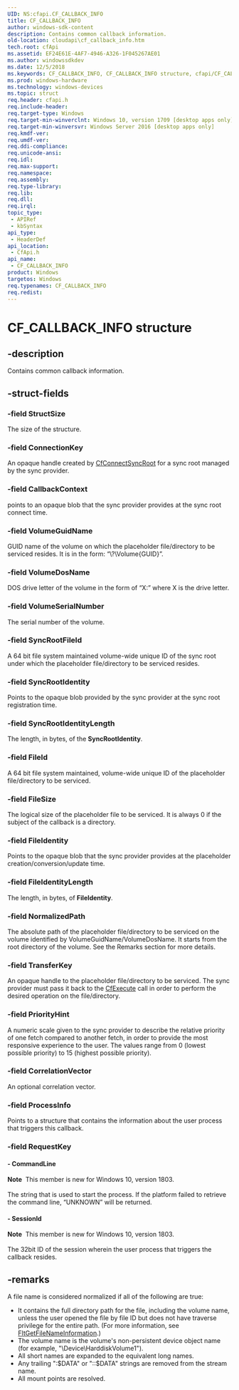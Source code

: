 ```yaml
---
UID: NS:cfapi.CF_CALLBACK_INFO
title: CF_CALLBACK_INFO
author: windows-sdk-content
description: Contains common callback information.
old-location: cloudapi\cf_callback_info.htm
tech.root: cfApi
ms.assetid: EF24E61E-4AF7-4946-A326-1F045267AE01
ms.author: windowssdkdev
ms.date: 12/5/2018
ms.keywords: CF_CALLBACK_INFO, CF_CALLBACK_INFO structure, cfapi/CF_CALLBACK_INFO, cloudApi.cf_callback_info
ms.prod: windows-hardware
ms.technology: windows-devices
ms.topic: struct
req.header: cfapi.h
req.include-header: 
req.target-type: Windows
req.target-min-winverclnt: Windows 10, version 1709 [desktop apps only]
req.target-min-winversvr: Windows Server 2016 [desktop apps only]
req.kmdf-ver: 
req.umdf-ver: 
req.ddi-compliance: 
req.unicode-ansi: 
req.idl: 
req.max-support: 
req.namespace: 
req.assembly: 
req.type-library: 
req.lib: 
req.dll: 
req.irql: 
topic_type:
 - APIRef
 - kbSyntax
api_type:
 - HeaderDef
api_location:
 - CfApi.h
api_name:
 - CF_CALLBACK_INFO
product: Windows
targetos: Windows
req.typenames: CF_CALLBACK_INFO
req.redist: 
---
```


# CF_CALLBACK_INFO structure


## -description


Contains common callback information.


## -struct-fields




### -field StructSize

The size of the structure.


### -field ConnectionKey

An opaque handle created by <a href="https://msdn.microsoft.com/287DA978-9797-48DF-9C90-BA53BB82475C">CfConnectSyncRoot</a> for a sync root managed by the sync provider. 


### -field CallbackContext

points to an opaque blob that the sync provider provides at the sync root connect time. 


### -field VolumeGuidName

GUID name of the volume on which the placeholder file/directory to be serviced resides. It is in the form: “\\?\Volume{GUID}”.


### -field VolumeDosName

DOS drive letter of the volume in the form of “X:” where X is the drive letter.


### -field VolumeSerialNumber

The serial number of the volume.


### -field SyncRootFileId

A 64 bit file system maintained volume-wide unique ID of the sync root under which the placeholder file/directory to be serviced resides.


### -field SyncRootIdentity

Points to the opaque blob provided by the  sync provider at the sync root registration time.


### -field SyncRootIdentityLength

The length, in bytes, of the <b>SyncRootIdentity</b>.


### -field FileId

A 64 bit file system maintained, volume-wide unique ID of the placeholder file/directory to be serviced.


### -field FileSize

The logical size of the placeholder file to be serviced. It is always 0 if the subject of the callback is a directory.


### -field FileIdentity

Points to the opaque blob that the sync provider provides at the placeholder creation/conversion/update time.


### -field FileIdentityLength

The length, in bytes, of <b>FileIdentity</b>.


### -field NormalizedPath

The absolute path of the placeholder file/directory to be serviced on the volume identified by VolumeGuidName/VolumeDosName. It starts from the root directory of the volume. See the Remarks section for more details.


### -field TransferKey

An opaque handle to the placeholder file/directory to be serviced. The sync provider must pass it back to the <a href="https://msdn.microsoft.com/6AC8958D-B060-4468-9811-9BAB0E6A06D3">CfExecute</a> call in order to perform the desired operation on the file/directory.


### -field PriorityHint

A numeric scale given to the sync provider to describe the relative priority of one fetch compared to another fetch, in order to provide the most responsive experience to the user.  The values range from 0 (lowest possible priority) to 15 (highest possible priority).


### -field CorrelationVector

An optional correlation vector.


### -field ProcessInfo

Points to a structure that contains the information about the user process that triggers this callback.


### -field RequestKey

 




#### - CommandLine

<div class="alert"><b>Note</b>  This member is new for Windows 10, version 1803.</div>
<div> </div>
The string that is used to start the process. If the platform failed to retrieve the command line, “UNKNOWN” will be returned. 



#### - SessionId

<div class="alert"><b>Note</b>  This member is new for Windows 10, version 1803.</div>
<div> </div>
The 32bit ID of the session wherein the user process that triggers the callback resides. 



## -remarks




A file name is considered normalized if all of the following are true:

<ul>
<li>It contains the full directory path for the file, including the volume name, unless the user opened the file by file ID but does not have traverse privilege for the entire path. (For more information, see <a href="https://msdn.microsoft.com/707e7e83-31d8-46cf-a2ef-e53a20edaeff">FltGetFileNameInformation</a>.)
</li>
<li>The volume name is the volume's non-persistent device object name (for example, "\Device\HarddiskVolume1").
</li>
<li>All short names are expanded to the equivalent long names.
</li>
<li>Any trailing ":$DATA" or "::$DATA" strings are removed from the stream name.
</li>
<li>	All mount points are resolved.
</li>
</ul>




